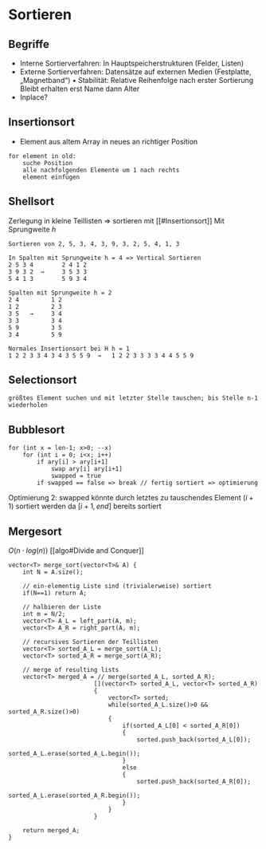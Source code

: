 # Sortieren
## Begriffe
- Interne Sortierverfahren: In Hauptspeicherstrukturen (Felder, Listen)
- Externe Sortierverfahren: Datensätze auf externen Medien (Festplatte, „Magnetband“)
• Stabilität: Relative Reihenfolge nach erster Sortierung Bleibt erhalten erst Name dann Alter
- Inplace?

## Insertionsort
- Element aus altem Array in neues an richtiger Position
```
for element in old:
	suche Position
	alle nachfolgenden Elemente um 1 nach rechts
	element einfügen
```

## Shellsort
Zerlegung in kleine Teillisten => sortieren mit [[#Insertionsort]]
Mit Sprungweite $h$
```
Sortieren von 2, 5, 3, 4, 3, 9, 3, 2, 5, 4, 1, 3

In Spalten mit Sprungweite h = 4 => Vertical Sortieren
2 5 3 4        2 4 1 2
3 9 3 2  →     3 5 3 3
5 4 1 3        5 9 3 4

Spalten mit Sprungweite h = 2
2 4         1 2
1 2         2 3
3 5   →     3 4
3 3         3 4
5 9         3 5
3 4         5 9

Normales Insertionsort bei H h = 1
1 2 2 3 3 4 3 4 3 5 5 9  →   1 2 2 3 3 3 3 4 4 5 5 9
```

## Selectionsort
```
größtes Element suchen und mit letzter Stelle tauschen; bis Stelle n-1 wiederholen
```

## Bubblesort
```
for (int x = len-1; x>0; --x)
	for (int i = 0; i<x; i++)
		if ary[i] > ary[i+1]
			swap ary[i] ary[i+1]
			swapped = true
		if swapped == false => break // fertig sortiert => optimierung
```

Optimierung 2:
swapped könnte durch letztes zu tauschendes Element $(i+1)$ sortiert werden da $[i+1,end]$ bereits sortiert

## Mergesort
$O(n\cdot log(n))$
[[algo#Divide and Conquer]]

```
vector<T> merge_sort(vector<T>& A) {
	int N = A.size();
	
	// ein-elementig Liste sind (trivialerweise) sortiert
	if(N==1) return A;
	
	// halbieren der Liste 
	int m = N/2;
	vector<T> A_L = left_part(A, m);
	vector<T> A_R = right_part(A, m);
	
	// recursives Sortieren der Teillisten
	vector<T> sorted_A_L = merge_sort(A_L);
	vector<T> sorted_A_R = merge_sort(A_R);
	
	// merge of resulting lists
	vector<T> merged_A = // merge(sorted_A_L, sorted_A_R);
						[](vector<T> sorted_A_L, vector<T> sorted_A_R)
						{
							vector<T> sorted;
							while(sorted_A_L.size()>0 && sorted_A_R.size()>0)
							{
								if(sorted_A_L[0] < sorted_A_R[0])
								{
									sorted.push_back(sorted_A_L[0]);
									sorted_A_L.erase(sorted_A_L.begin());
								}
								else
								{
									sorted.push_back(sorted_A_R[0]);
									sorted_A_L.erase(sorted_A_R.begin());
								}
							}
						}
	
	return merged_A;
}
```